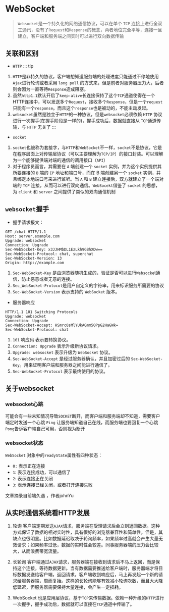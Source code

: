 # WebSocket
> `Websocket`是一个持久化的网络通信协议，可以在单个 `TCP` 连接上进行全双工通讯，没有了`Request`和`Response`的概念，两者地位完全平等，连接一旦建立，客户端和服务端之间实时可以进行双向数据传输

## 关联和区别
- `HTTP`
::: tip
1. `HTTP`是非持久的协议，客户端想知道服务端的处理进度只能通过不停地使用 `Ajax`进行轮询或者采用 `long poll` 的方式来，但是前者对服务器压力大，后者则会因为一直等待`Response`造成阻塞。
2. 虽然`http1.1`默认开启了`keep-alive`长连接保持了这个`TCP`通道使得在一个HTTP连接中，可以发送多个`Request`，接收多个`Response`，但是一个`request`只能有一个`response`。而且这个`response`也是被动的，不能主动发起。
3. `websocket`虽然是独立于`HTTP`的一种协议，但是`websocket`必须依赖 `HTTP` 协议进行一次握手(在握手阶段是一样的)，握手成功后，数据就直接从 `TCP`通道传输，与 `HTTP` 无关了
:::

- `socket`
1. `socket`也被称为套接字，与`HTTP`和`WebSocket`不一样，`socket`不是协议，它是在程序层面上对传输层协议（可以主要理解为`TCP/IP`）的接口封装。可以理解为一个能够提供端对端的通信的调用接口（`API`）
2. 对于程序员而言，其需要在 `A` 端创建一个 `socket` 实例，并为这个实例提供其所要连接的 `B` 端的 `IP` 地址和端口号，而在 B 端创建另一个 `socket` 实例，并且绑定本地端口号来进行监听。当 `A` 和 `B` 建立连接后，双方就建立了一个端对端的 `TCP` 连接，从而可以进行双向通信。`WebSocekt`借鉴了 `socket` 的思想，为 `client` 和 `server` 之间提供了类似的双向通信机制

## `websocket`握手
- 握手请求报文：
```http
GET /chat HTTP/1.1
Host: server.example.com
Upgrade: websocket
Connection: Upgrade
Sec-WebSocket-Key: x3JJHMbDL1EzLkh9GBhXDw==
Sec-WebSocket-Protocol: chat, superchat
Sec-WebSocket-Version: 13
Origin: http://example.com
```

1. `Sec-WebSocket-Key` 是由浏览器随机生成的，验证是否可以进行`Websocke`t通信，防止恶意或者无意的连接。
2. `Sec_WebSocket-Protocol`是用户自定义的字符串，用来标识服务所需要的协议
3. `Sec-WebSocket-Version` 表示支持的 `WebSocket` 版本。

- 服务器响应
```http
HTTP/1.1 101 Switching Protocols
Upgrade: websocket
Connection: Upgrade
Sec-WebSocket-Accept: HSmrc0sMlYUkAGmm5OPpG2HaGWk=
Sec-WebSocket-Protocol: chat
```

1. `101` 响应码 表示要转换协议。
2. `Connection: Upgrade` 表示升级新协议请求。
3. `Upgrade: websocket` 表示升级为 `WebSocket` 协议。
4. `Sec-WebSocket-Accept` 是经过服务器确认，并且加密过后的 `Sec-WebSocket-Key`。用来证明客户端和服务器之间能进行通信了。
5. `Sec-WebSocket-Protocol` 表示最终使用的协议。

## 关于websocket
### websocket心跳
可能会有一些未知情况导致`SOCKET`断开，而客户端和服务端却不知道，需要客户端定时发送一个心跳 `Ping` 让服务端知道自己在线，而服务端也要回复一个心跳 `Pong`告诉客户端自己可用，否则视为断开

### websocket状态
`WebSocket` 对象中的`readyState`属性有四种状态：

- `0:` 表示正在连接
- `1`: 表示连接成功，可以通信了
- `2`: 表示连接正在关闭
- `3`: 表示连接已经关闭，或者打开连接失败

文章摘录自前端久遇 ，作者johnYu

## 从实时通信系统看HTTP发展
1. 轮询
客户端定期发送`AJAX`请求，服务端在受理请求后会立刻返回数据。这种方式保证了数据的相对实时性，具有很好的浏览器兼容性和简单性。但是，其缺点也很明显。比如数据延迟取决于轮询频率，如果频率过高就会产生大量无效请求；如果频率过低，数据的实时性会较差。同事服务器端的压力会比较大，从而浪费带宽流量。

2. 长轮询
客户端通过`AJAX`请求，服务器端在接收到请求后不马上返回，而是保持这个连接，等待数据更新。当有数据需要推送给客户端时，服务器端才将目标数据发送给客户端，返回请求。客户端收到响应后，马上再发起一个新的请求给服务器端，周而复始。这样的长轮询能够有效减小轮询次数，而且大大降低延迟，但服务器需要保持大量连接，会产生一定损耗。

3. WebSocket
也是应用层协议，基于`TCP`来传输数据。依赖一种升级的`HTTP`进行一次握手，握手成功后，数据就可以直接在`TCP`通道中传输了。
